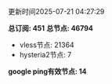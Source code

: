 更新时间2025-07-21 04:27:29

**总订阅: 451**
**总节点: 46794**
- vless节点: 21364
- hysteria2节点: 7

**google ping有效节点: 14**
